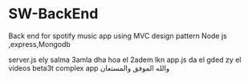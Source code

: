 # SW-BackEnd
Back end for spotify music app using MVC design pattern Node js ,express,Mongodb


server.js ely salma 3amla dha hoa el 2adem lkn app.js da el gded zy el videos beta3t complex app
والله الموفق والمستعان
